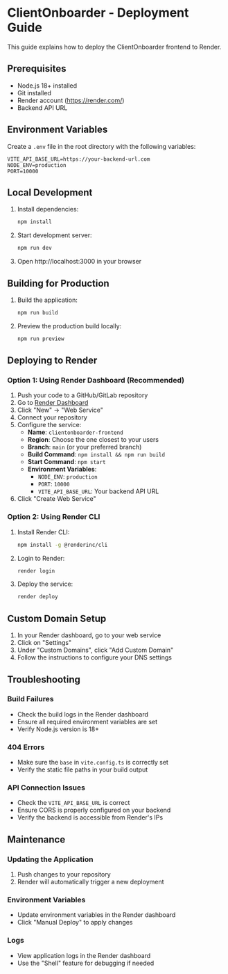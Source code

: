 # ClientOnboarder - Deployment Guide

This guide explains how to deploy the ClientOnboarder frontend to Render.

## Prerequisites

- Node.js 18+ installed
- Git installed
- Render account (https://render.com/)
- Backend API URL

## Environment Variables

Create a `.env` file in the root directory with the following variables:

```env
VITE_API_BASE_URL=https://your-backend-url.com
NODE_ENV=production
PORT=10000
```

## Local Development

1. Install dependencies:
   ```bash
   npm install
   ```

2. Start development server:
   ```bash
   npm run dev
   ```

3. Open http://localhost:3000 in your browser

## Building for Production

1. Build the application:
   ```bash
   npm run build
   ```

2. Preview the production build locally:
   ```bash
   npm run preview
   ```

## Deploying to Render

### Option 1: Using Render Dashboard (Recommended)

1. Push your code to a GitHub/GitLab repository
2. Go to [Render Dashboard](https://dashboard.render.com/)
3. Click "New" → "Web Service"
4. Connect your repository
5. Configure the service:
   - **Name**: `clientonboarder-frontend`
   - **Region**: Choose the one closest to your users
   - **Branch**: `main` (or your preferred branch)
   - **Build Command**: `npm install && npm run build`
   - **Start Command**: `npm start`
   - **Environment Variables**:
     - `NODE_ENV`: `production`
     - `PORT`: `10000`
     - `VITE_API_BASE_URL`: Your backend API URL
6. Click "Create Web Service"

### Option 2: Using Render CLI

1. Install Render CLI:
   ```bash
   npm install -g @renderinc/cli
   ```

2. Login to Render:
   ```bash
   render login
   ```

3. Deploy the service:
   ```bash
   render deploy
   ```

## Custom Domain Setup

1. In your Render dashboard, go to your web service
2. Click on "Settings"
3. Under "Custom Domains", click "Add Custom Domain"
4. Follow the instructions to configure your DNS settings

## Troubleshooting

### Build Failures
- Check the build logs in the Render dashboard
- Ensure all required environment variables are set
- Verify Node.js version is 18+

### 404 Errors
- Make sure the `base` in `vite.config.ts` is correctly set
- Verify the static file paths in your build output

### API Connection Issues
- Check the `VITE_API_BASE_URL` is correct
- Ensure CORS is properly configured on your backend
- Verify the backend is accessible from Render's IPs

## Maintenance

### Updating the Application
1. Push changes to your repository
2. Render will automatically trigger a new deployment

### Environment Variables
- Update environment variables in the Render dashboard
- Click "Manual Deploy" to apply changes

### Logs
- View application logs in the Render dashboard
- Use the "Shell" feature for debugging if needed
